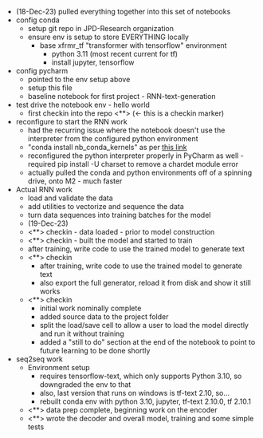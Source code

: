 - (18-Dec-23) pulled everything together into this set of notebooks
- config conda
  - setup git repo in JPD-Research organization  
  - ensure env is setup to store EVERYTHING locally 
    - base xfrmr_tf "transformer with tensorflow" environment 
      - python 3.11 (most recent current for tf)
      - install jupyter, tensorflow 
- config pycharm
  - pointed to the env setup above 
  - setup this file
  - baseline notebook for first project - RNN-text-generation
- test drive the notebook env - hello world
  - first checkin into the repo <**> (<- this is a checkin marker)
- reconfigure to start the RNN work
  - had the recurring issue where the notebook doesn't use the interpreter from the configured python environment
  - "conda install nb_conda_kernels" as per [this link](https://stackoverflow.com/questions/39604271/conda-environments-not-showing-up-in-jupyter-notebook)
  - reconfigured the python interpreter properly in PyCharm as well - required pip install -U charset to remove a chardet module error
  - actually pulled the conda and python environments off of a spinning drive, onto M2 - much faster
- Actual RNN work
  - load and validate the data
  - add utilities to vectorize and sequence the data
  - turn data sequences into training batches for the model
  - (19-Dec-23)
  - <**> checkin - data loaded - prior to model construction 
  - <**> checkin - built the model and started to train
  - after training, write code to use the trained model to generate text
  - <**> checkin 
    - after training, write code to use the trained model to generate text
    - also export the full generator, reload it from disk and show it still works
  - <**> checkin
    - initial work nominally complete
    - added source data to the project folder
    - split the load/save cell to allow a user to load the model directly and run it without training
    - added a "still to do" section at the end of the notebook to point to future learning to be done shortly
- seq2seq work
  - Environment setup
    - requires tensorflow-text, which only supports Python 3.10, so downgraded the env to that
    - also, last version that runs on windows is tf-text 2.10, so...
    - rebuilt conda env with python 3.10, jupyter, tf-text 2.10.0, tf 2.10.1 
  - <**> data prep complete, beginning work on the encoder
  - <**> wrote the decoder and overall model, training and some simple tests